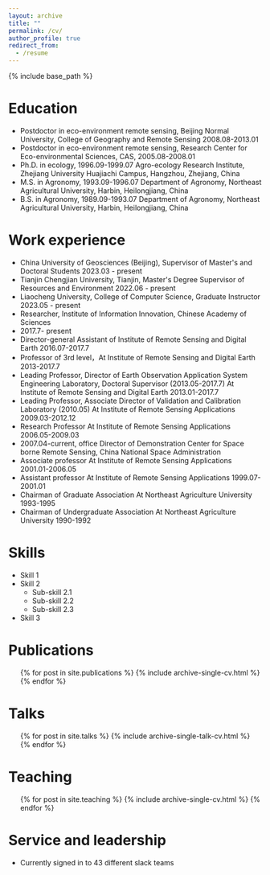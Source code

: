 ```yaml
---
layout: archive
title: ""
permalink: /cv/
author_profile: true
redirect_from:
  - /resume
---
```


{% include base_path %}

Education
======
* Postdoctor in eco-environment remote sensing, Beijing Normal University, College of Geography and Remote Sensing        2008.08-2013.01
* Postdoctor in eco-environment remote sensing, Research Center for Eco-environmental Sciences, CAS,           2005.08-2008.01
* Ph.D. in ecology,                         1996.09-1999.07
Agro-ecology Research Institute, Zhejiang University Huajiachi Campus, 
	Hangzhou, Zhejiang, China
* M.S. in Agronomy,                    		1993.09-1996.07
	Department of Agronomy, Northeast Agricultural University, 
	Harbin, Heilongjiang, China
* B.S. in Agronomy,         			            1989.09-1993.07
	Department of Agronomy, Northeast Agricultural University, 
	Harbin, Heilongjiang, China



Work experience
======
* China University of Geosciences (Beijing), Supervisor of Master's and Doctoral Students 2023.03 - present
* Tianjin Chengjian University, Tianjin, Master's Degree Supervisor of Resources and Environment 2022.06 - present
* Liaocheng University, College of Computer Science, Graduate Instructor 2023.05 - present
* Researcher, Institute of Information Innovation, Chinese Academy of Sciences 
* 2017.7- present
* Director-general Assistant of Institute of Remote Sensing and Digital Earth                           2016.07-2017.7
* Professor of 3rd level，At Institute of Remote Sensing and Digital Earth         2013-2017.7
* Leading Professor, Director of Earth Observation Application System Engineering Laboratory, Doctoral Supervisor (2013.05-2017.7)
   At Institute of Remote Sensing and Digital Earth         2013.01-2017.7
* Leading Professor, Associate Director of Validation and Calibration Laboratory (2010.05)
   At Institute of Remote Sensing Applications             2009.03-2012.12
* Research Professor
   At Institute of Remote Sensing Applications             2006.05-2009.03
* 2007.04-current, office Director of Demonstration Center for Space borne Remote Sensing, China National Space Administration 
* Associate professor
At Institute of Remote Sensing Applications             2001.01-2006.05
* Assistant professor
At Institute of Remote Sensing Applications             1999.07-2001.01
* Chairman of Graduate Association
   At Northeast Agriculture University                   1993-1995
* Chairman of Undergraduate Association
   At Northeast Agriculture University                   1990-1992


  
Skills
======
* Skill 1
* Skill 2
  * Sub-skill 2.1
  * Sub-skill 2.2
  * Sub-skill 2.3
* Skill 3

Publications
======
  <ul>{% for post in site.publications %}
    {% include archive-single-cv.html %}
  {% endfor %}</ul>
  
Talks
======
  <ul>{% for post in site.talks %}
    {% include archive-single-talk-cv.html %}
  {% endfor %}</ul>
  
Teaching
======
  <ul>{% for post in site.teaching %}
    {% include archive-single-cv.html %}
  {% endfor %}</ul>
  
Service and leadership
======
* Currently signed in to 43 different slack teams
